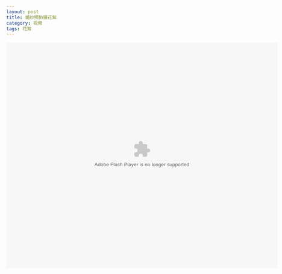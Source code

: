```yaml
---
layout: post
title: 婚纱照拍摄花絮
category: 视频
tags: 花絮
---
```


<embed src="http://player.youku.com/player.php/sid/XNjAwOTY2NTc2/v.swf" allowFullScreen="true" quality="high" width="720" height="600" align="middle" allowScriptAccess="always" type="application/x-shockwave-flash"></embed>
